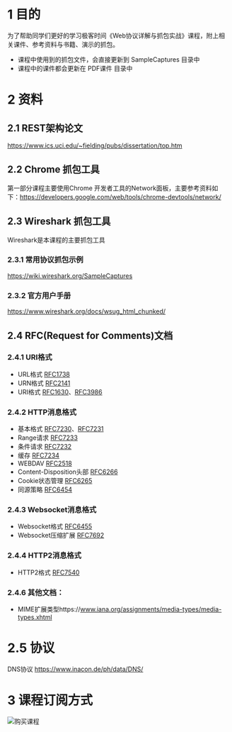 # 1 目的
为了帮助同学们更好的学习极客时间《Web协议详解与抓包实战》课程，附上相关课件、参考资料与书籍、演示的抓包。
* 课程中使用到的抓包文件，会直接更新到 SampleCaptures 目录中
* 课程中的课件都会更新在 PDF课件 目录中

# 2 资料
## 2.1 REST架构论文
https://www.ics.uci.edu/~fielding/pubs/dissertation/top.htm

## 2.2 Chrome 抓包工具
第一部分课程主要使用Chrome 开发者工具的Network面板，主要参考资料如下：https://developers.google.com/web/tools/chrome-devtools/network/

## 2.3 Wireshark 抓包工具
Wireshark是本课程的主要抓包工具
### 2.3.1 常用协议抓包示例
https://wiki.wireshark.org/SampleCaptures
### 2.3.2 官方用户手册
https://www.wireshark.org/docs/wsug_html_chunked/

## 2.4 RFC(Request for Comments)文档
### 2.4.1 URI格式
* URL格式
[RFC1738](https://tools.ietf.org/html/rfc1738 "RFC1738")
* URN格式
[RFC2141](https://tools.ietf.org/html/rfc2141 "RFC2141")
* URI格式
[RFC1630](https://tools.ietf.org/html/rfc1630 "RFC1630")、[RFC3986](https://tools.ietf.org/html/RFC3986 "RFC3986")
### 2.4.2 HTTP消息格式
* 基本格式 [RFC7230](https://tools.ietf.org/html/rfc7230 "RFC7230")、[RFC7231](https://tools.ietf.org/html/rfc7231 "RFC7231")
* Range请求 [RFC7233](https://tools.ietf.org/html/rfc7233 "RFC7233")
* 条件请求 [RFC7232](https://tools.ietf.org/html/rfc7232 "RFC7232")
* 缓存 [RFC7234](https://tools.ietf.org/html/rfc7234 "RFC7234")
* WEBDAV [RFC2518](https://tools.ietf.org/html/RFC2518 "RFC2518")
* Content-Disposition头部 [RFC6266](https://tools.ietf.org/html/RFC6266 "RFC6266")
* Cookie状态管理 [RFC6265](https://tools.ietf.org/html/RFC6265 "RFC6265")
* 同源策略 [RFC6454](https://tools.ietf.org/html/RFC6454 "RFC6454")
### 2.4.3 Websocket消息格式
* Websocket格式 [RFC6455](https://tools.ietf.org/html/rfc6455 "rfc6455")
* Websocket压缩扩展 [RFC7692](https://tools.ietf.org/html/rfc7692 "rfc7692")
### 2.4.4 HTTP2消息格式
* HTTP2格式 [RFC7540](https://tools.ietf.org/html/rfc7540 "rfc7540")
### 2.4.6 其他文档：
* MIME扩展类型https://www.iana.org/assignments/media-types/media-types.xhtml

# 2.5 协议
DNS协议 https://www.inacon.de/ph/data/DNS/
# 3 课程订阅方式
![购买课程](https://github.com/russelltao/geektime-webprotocol/blob/master/poster.jpg)
